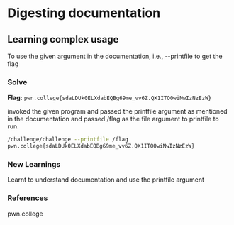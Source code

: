 # Digesting documentation

## Learning complex usage 
To use the given argument in the documentation, i.e., --printfile to get the flag 

### Solve
**Flag:** `pwn.college{sdaLDUk0ELXdabEQBg69me_vv6Z.QX1ITO0wiNwIzNzEzW}`

invoked the given program and passed the printfile argument as mentioned in the documentation and passed /flag as the file argument to printfile to run.

```bash
/challenge/challenge --printfile /flag
pwn.college{sdaLDUk0ELXdabEQBg69me_vv6Z.QX1ITO0wiNwIzNzEzW}
```

### New Learnings
Learnt to understand documentation and use the printfile argument

### References 
pwn.college